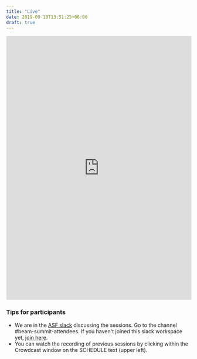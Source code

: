 ```yaml
---
title: "Live"
date: 2019-09-10T13:51:25+06:00
draft: true
---
```


<iframe width="100%" height="720" frameborder="0" marginheight="0" marginwidth="0" allowtransparency="true"
  src="https://www.crowdcast.io/e/beamsummit2021?navlinks=false&embed=true"
  style="border: 1px solid #EEE;border-radius:3px" allowfullscreen="true" webkitallowfullscreen="true"
  mozallowfullscreen="true"></iframe>

<br />  

<h3>Tips for participants</h3>
<ul>
  <li>We are in the <a href="https://the-asf.slack.com">ASF slack</a> discussing the sessions. Go to the channel #beam-summit-attendees. If you haven't joined this slack workspace yet, <a href="https://sg1.run/beamsummit-slack" target="_blank">join here</a>.</li>
  <li>You can watch the recording of previous sessions by clicking within the Crowdcast window on the SCHEDULE text (upper left).</li>
</ul>